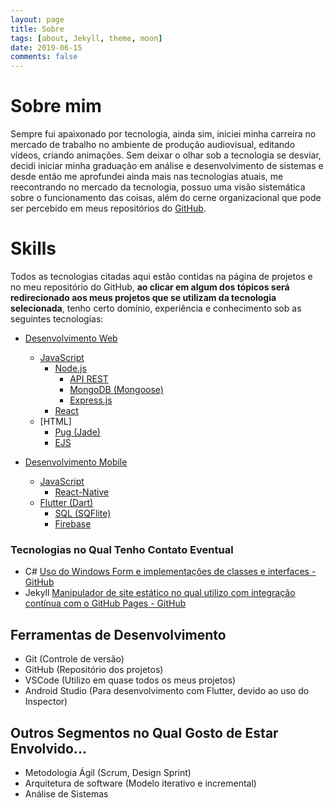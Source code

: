 ```yaml
---
layout: page
title: Sobre
tags: [about, Jekyll, theme, moon]
date: 2019-06-15
comments: false
---
```


# Sobre mim

Sempre fui apaixonado por tecnologia, ainda sim, iniciei minha carreira no mercado de trabalho no ambiente de produção audiovisual, editando vídeos, criando animações. Sem deixar o olhar sob a tecnologia se desviar, decidi iniciar minha graduação em análise e desenvolvimento de sistemas e desde então me aprofundei ainda mais nas tecnologias atuais, me reecontrando no mercado da tecnologia, possuo uma visão sistemática sobre o funcionamento das coisas, além do cerne organizacional que pode ser percebido em meus repositórios do [GitHub](github.com/jsdaniell).

# Skills

Todos as tecnologias citadas aqui estão contidas na página de projetos e no meu repositório do GitHub, **ao clicar em algum dos tópicos será redirecionado aos meus projetos que se utilizam da tecnologia selecionada**, tenho certo domínio, experiência e conhecimento sob as seguintes tecnologias:

- [Desenvolvimento Web](https://jsdaniell.github.io/tags/#web)
  - [JavaScript](https://jsdaniell.github.io/tags/#javascript)
    - [Node.js](https://jsdaniell.github.io/tags/#nodejs)
      - [API REST](https://jsdaniell.github.io/tags/#api-rest)
      - [MongoDB (Mongoose)](https://jsdaniell.github.io/tags/#mongodb)
      - [Express.js](https://jsdaniell.github.io/tags/#expressjs)
    - [React](https://jsdaniell.github.io/tags/#react)
  - [HTML]
    - [Pug (Jade)](https://jsdaniell.github.io/tags/#pug)
    - [EJS](https://jsdaniell.github.io/tags/#ejs)

- [Desenvolvimento Mobile](https://jsdaniell.github.io/tags/#mobile)
  - [JavaScript](https://jsdaniell.github.io/tags/#javascript)
    - [React-Native](https://jsdaniell.github.io/tags/#react-native)
  - [Flutter (Dart)](https://jsdaniell.github.io/tags/#flutter)
    - [SQL (SQFlite)](https://jsdaniell.github.io/tags/#sql)
    - [Firebase](https://jsdaniell.github.io/tags/#firebase)


### Tecnologias no Qual Tenho Contato Eventual

- C# [Uso do Windows Form e implementações de classes e interfaces - GitHub](https://github.com/jsdaniell/aps_lpoo)
- Jekyll [Manipulador de site estático no qual utilizo com integração contínua com o GitHub Pages - GitHub](https://github.com/jsdaniell/jsdaniell.github.io)

## Ferramentas de Desenvolvimento

- Git (Controle de versão)
- GitHub (Repositório dos projetos)
- VSCode (Utilizo em quase todos os meus projetos)
- Android Studio (Para desenvolvimento com Flutter, devido ao uso do Inspector)

## Outros Segmentos no Qual Gosto de Estar Envolvido...

- Metodologia Ágil (Scrum, Design Sprint)
- Arquitetura de software (Modelo iterativo e incremental)
- Análise de Sistemas





